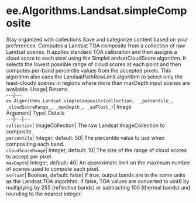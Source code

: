  
#  ee.Algorithms.Landsat.simpleComposite 
Stay organized with collections  Save and categorize content based on your preferences. 
Computes a Landsat TOA composite from a collection of raw Landsat scenes. It applies standard TOA calibration and then assigns a cloud score to each pixel using the SimpleLandsatCloudScore algorithm. It selects the lowest possible range of cloud scores at each point and then computes per-band percentile values from the accepted pixels. This algorithm also uses the LandsatPathRowLimit algorithm to select only the least-cloudy scenes in regions where more than maxDepth input scenes are available. Usage| Returns  
---|---  
`ee.Algorithms.Landsat.simpleComposite(collection,  _percentile_, _cloudScoreRange_, _maxDepth_, _asFloat_)`| Image  
Argument| Type| Details  
---|---|---  
`collection`| ImageCollection| The raw Landsat ImageCollection to composite.  
`percentile`| Integer, default: 50| The percentile value to use when compositing each band.  
`cloudScoreRange`| Integer, default: 10| The size of the range of cloud scores to accept per pixel.  
`maxDepth`| Integer, default: 40| An approximate limit on the maximum number of scenes used to compute each pixel.  
`asFloat`| Boolean, default: false| If true, output bands are in the same units as the Landsat.TOA algorithm; if false, TOA values are converted to uint8 by multiplying by 255 (reflective bands) or subtracting 100 (thermal bands) and rounding to the nearest integer.  
